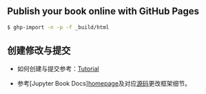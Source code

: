 ## Publish your book online with GitHub Pages

```bash
$ ghp-import -n -p -f _build/html
```

## 创建修改与提交

+ 如何创建与提交参考：[Tutorial](https://jupyterbook.org/en/stable/start/create.html)

+ 参考[Jupyter Book Docs][homepage](https://jupyterbook.org/en/stable/start/build.html)及对应[源码](https://github.com/executablebooks/jupyter-book/blob/master/docs/_toc.yml)更改框架细节。
